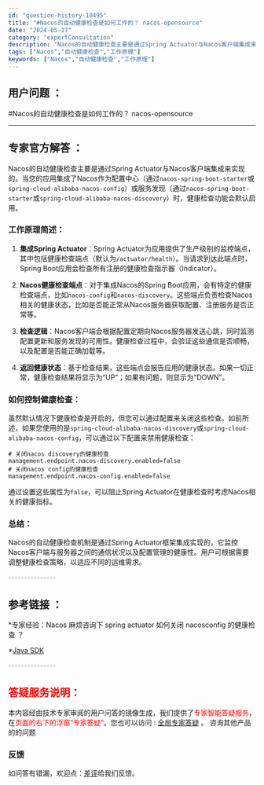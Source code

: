 ```yaml
---
id: "question-history-10495"
title: "#Nacos的自动健康检查是如何工作的？ nacos-opensource"
date: "2024-05-17"
category: "expertConsultation"
description: "Nacos的自动健康检查主要是通过Spring Actuator与Nacos客户端集成来实现的。当您的应用集成了Nacos作为配置中心（通过`nacos-spring-boot-starter`或`spring-cloud-alibaba-nacos-config`）或服务发现（通过`nacos-s"
tags: ["Nacos","自动健康检查","工作原理"]
keywords: ["Nacos","自动健康检查","工作原理"]
---
```


## 用户问题 ： 
 #Nacos的自动健康检查是如何工作的？ nacos-opensource 

---------------
## 专家官方解答 ：

Nacos的自动健康检查主要是通过Spring Actuator与Nacos客户端集成来实现的。当您的应用集成了Nacos作为配置中心（通过`nacos-spring-boot-starter`或`spring-cloud-alibaba-nacos-config`）或服务发现（通过`nacos-spring-boot-starter`或`spring-cloud-alibaba-nacos-discovery`）时，健康检查功能会默认启用。

### 工作原理简述：

1. **集成Spring Actuator**：Spring Actuator为应用提供了生产级别的监控端点，其中包括健康检查端点（默认为`/actuator/health`）。当请求到达此端点时，Spring Boot应用会检查所有注册的健康检查指示器（Indicator）。

2. **Nacos健康检查端点**：对于集成Nacos的Spring Boot应用，会有特定的健康检查端点，比如`nacos-config`和`nacos-discovery`。这些端点负责检查Nacos相关的健康状态，比如是否能正常从Nacos服务器获取配置、注册服务是否正常等。

3. **检查逻辑**：Nacos客户端会根据配置定期向Nacos服务器发送心跳，同时监测配置更新和服务发现的可用性。健康检查过程中，会验证这些通信是否顺畅，以及配置是否能正确加载等。

4. **返回健康状态**：基于检查结果，这些端点会报告应用的健康状态。如果一切正常，健康检查结果将显示为“UP”；如果有问题，则显示为“DOWN”。

### 如何控制健康检查：

虽然默认情况下健康检查是开启的，但您可以通过配置来关闭这些检查。如前所述，如果您使用的是`spring-cloud-alibaba-nacos-discovery`或`spring-cloud-alibaba-nacos-config`，可以通过以下配置来禁用健康检查：
```properties
# 关闭nacos discovery的健康检查
management.endpoint.nacos-discovery.enabled=false
# 关闭nacos config的健康检查
management.endpoint.nacos-config.enabled=false
```
通过设置这些属性为`false`，可以阻止Spring Actuator在健康检查时考虑Nacos相关的健康指标。

### 总结：
Nacos的自动健康检查机制是通过Spring Actuator框架集成实现的，它监控Nacos客户端与服务器之间的通信状况以及配置管理的健康性。用户可根据需要调整健康检查策略，以适应不同的运维需求。


<font color="#949494">---------------</font> 


## 参考链接 ：

*专家经验：Nacos 麻烦咨询下 spring actuator 如何关闭 nacosconfig 的健康检查 ？ 
 
 *[Java SDK](https://nacos.io/docs/latest/guide/user/sdk)


 <font color="#949494">---------------</font> 
 


## <font color="#FF0000">答疑服务说明：</font> 

本内容经由技术专家审阅的用户问答的镜像生成，我们提供了<font color="#FF0000">专家智能答疑服务</font>，在<font color="#FF0000">页面的右下的浮窗”专家答疑“</font>。您也可以访问 : [全局专家答疑](https://answer.opensource.alibaba.com/docs/intro) 。 咨询其他产品的的问题

### 反馈
如问答有错漏，欢迎点：[差评](https://ai.nacos.io/user/feedbackByEnhancerGradePOJOID?enhancerGradePOJOId=13692)给我们反馈。
